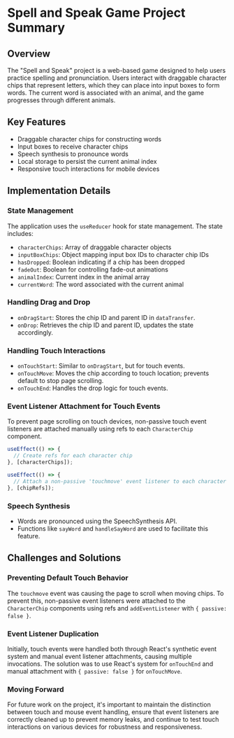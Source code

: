 # Spell and Speak Game Project Summary

## Overview
The "Spell and Speak" project is a web-based game designed to help users practice spelling and pronunciation. Users interact with draggable character chips that represent letters, which they can place into input boxes to form words. The current word is associated with an animal, and the game progresses through different animals.

## Key Features
- Draggable character chips for constructing words
- Input boxes to receive character chips
- Speech synthesis to pronounce words
- Local storage to persist the current animal index
- Responsive touch interactions for mobile devices

## Implementation Details

### State Management
The application uses the `useReducer` hook for state management. The state includes:
- `characterChips`: Array of draggable character objects
- `inputBoxChips`: Object mapping input box IDs to character chip IDs
- `hasDropped`: Boolean indicating if a chip has been dropped
- `fadeOut`: Boolean for controlling fade-out animations
- `animalIndex`: Current index in the animal array
- `currentWord`: The word associated with the current animal

### Handling Drag and Drop
- `onDragStart`: Stores the chip ID and parent ID in `dataTransfer`.
- `onDrop`: Retrieves the chip ID and parent ID, updates the state accordingly.

### Handling Touch Interactions
- `onTouchStart`: Similar to `onDragStart`, but for touch events.
- `onTouchMove`: Moves the chip according to touch location; prevents default to stop page scrolling.
- `onTouchEnd`: Handles the drop logic for touch events.

### Event Listener Attachment for Touch Events
To prevent page scrolling on touch devices, non-passive touch event listeners are attached manually using refs to each `CharacterChip` component.

```javascript
useEffect(() => {
  // Create refs for each character chip
}, [characterChips]);

useEffect(() => {
  // Attach a non-passive 'touchmove' event listener to each character chip
}, [chipRefs]);
```

### Speech Synthesis
- Words are pronounced using the SpeechSynthesis API.
- Functions like `sayWord` and `handleSayWord` are used to facilitate this feature.

## Challenges and Solutions

### Preventing Default Touch Behavior
The `touchmove` event was causing the page to scroll when moving chips. To prevent this, non-passive event listeners were attached to the `CharacterChip` components using refs and `addEventListener` with `{ passive: false }`.

### Event Listener Duplication
Initially, touch events were handled both through React's synthetic event system and manual event listener attachments, causing multiple invocations. The solution was to use React's system for `onTouchEnd` and manual attachment with `{ passive: false }` for `onTouchMove`.

### Moving Forward
For future work on the project, it's important to maintain the distinction between touch and mouse event handling, ensure that event listeners are correctly cleaned up to prevent memory leaks, and continue to test touch interactions on various devices for robustness and responsiveness.